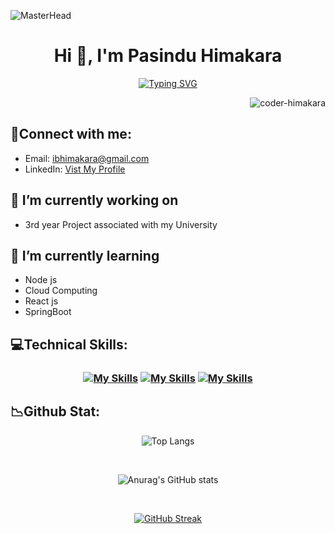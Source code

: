 ![MasterHead](https://user-images.githubusercontent.com/74038190/225813708-98b745f2-7d22-48cf-9150-083f1b00d6c9.gif)
<h1 align="center">Hi 👋, I'm Pasindu Himakara</h1>
<div align=center>
  
<a href="https://git.io/typing-svg"><img src="https://readme-typing-svg.demolab.com?font=Fira+Code&pause=1000&color=23F720&random=false&width=435&lines=I+am+a+tech+enthusiast.;Adept+at+Mastering+New+Concepts." alt="Typing SVG" /></a>
</div>
<p align="right"> <img src="https://komarev.com/ghpvc/?username=coder-himakara&label=Profile%20views&color=0e75b6&style=flat" alt="coder-himakara" /> </p>


## :calling:Connect with me:
- Email:  ibhimakara@gmail.com
- LinkedIn:  <a href="https://linkedin.com/in/pasindu-himakara-b44885285">Vist My Profile</a> 


## 🔭 I’m currently working on 
- 3rd year Project associated with my University

## 🌱 I’m currently learning 
- Node js
- Cloud Computing
- React js
- SpringBoot



## :computer:Technical Skills:
<h3 align=center>
  
[![My Skills](https://skillicons.dev/icons?i=js,html,css,bootstrap)](https://skillicons.dev)
[![My Skills](https://skillicons.dev/icons?i=java,figma&theme=light)](https://skillicons.dev)
[![My Skills](https://skillicons.dev/icons?i=c,git,laravel,mysql,ps,php)](https://skillicons.dev)
</h3>


## :chart_with_downwards_trend:Github Stat:
<div align=center>
  
  ![Top Langs](https://github-readme-stats.vercel.app/api/top-langs/?username=Coder-himakara&langs_count=8&layout=compact&theme=highcontrast)
</div>
</br>
<div align=center>
  
![Anurag's GitHub stats](https://github-readme-stats.vercel.app/api?username=Coder-himakara&show_icons=true&theme=highcontrast)
  
</div>
</br>
<div align=center>
  
  [![GitHub Streak](https://streak-stats.demolab.com/?user=Coder-himakara&theme=dark)](https://git.io/streak-stats)
</div>

